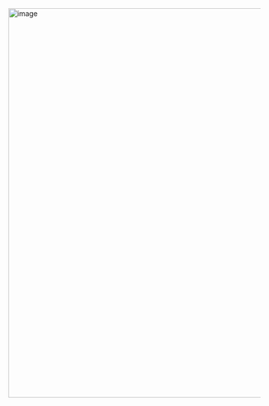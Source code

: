 <img width="682" height="778" alt="image" src="https://github.com/user-attachments/assets/64f75816-2f70-4f29-9f5b-3c05ef25def8" />
